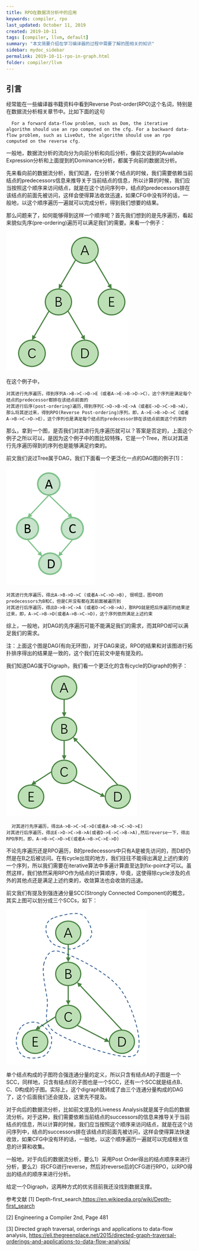 ```yaml
---
title: RPO在数据流分析中的应用
keywords: compiler, rpo
last_updated: October 11, 2019
created: 2019-10-11
tags: [compiler, llvm, default]
summary: "本文简要介绍在学习编译器的过程中需要了解的图相关的知识"
sidebar: mydoc_sidebar
permalink: 2019-10-11-rpo-in-graph.html
folder: compiler/llvm
---
```


## 引言
经常能在一些编译器书籍资料中看到Reverse Post-order(RPO)这个名词，特别是在数据流分析相关章节中。比如下面的这句

```
  For a forward data-flow problem, such as Dom, the iterative algorithm should use an rpo computed on the cfg. For a backward data-flow problem, such as LiveOut, the algorithm should use an rpo computed on the reverse cfg.
```
 一般地，数据流分析的流向分为向前分析和向后分析，像前文说到的Available Expression分析和上面提到的Dominance分析，都属于向前的数据流分析。
 
 先来看向前的数据流分析，我们知道，在分析某个结点的时候，我们需要依赖当前结点的predecessors信息来推导关于当前结点的信息，所以计算的时候，我们应当按照这个顺序来访问结点，就是在这个访问序列中，结点的predecessors排在该结点的前面先被访问，这样会使得算法收敛迅速，如果CFG中没有环的话，一般地，以这个顺序遍历一遍就可以完成分析，得到我们想要的结果。
 
 那么问题来了，如何能够得到这样一个顺序呢？首先我们想到的是先序遍历，看起来貌似先序(pre-ordering)遍历可以满足我们的需要。来看一个例子： 
 
![Fig.1](../assets/img/2019-10-11-RPO-in-graph/fig-1.png)

  在这个例子中，
 

    对其进行先序遍历，得到序列A->B->C->D->E（或者A->E->B->D->C），这个序列是满足每个结点的predecessor都排在该结点前面的
    对其进行后序(post-ordering)遍历,得到序列C->D->B->E->A（或者E->D->C->B->A），那么将其逆过来，得到RPO(Reverse Post-ordering)序列，即，A->E->B->D->C（或者A->B->C->D->E），这个序列也是满足每个结点的predecessor排在该结点前面这个约束的

 那么，拿到一个图，是否我们对其进行先序遍历就可以？答案是否定的，上面这个例子之所以可以，是因为这个例子中的图比较特殊，它是一个Tree，所以对其进行先序遍历得到的序列也是能够满足约束的。
 
 前文我们说过Tree属于DAG，我们下面看一个更泛化一点的DAG图的例子[1]： 
 
![Fig.2](../assets/img/2019-10-11-RPO-in-graph/fig-2.png)

    对其进行先序遍历，得出A->B->D->C (或者A->C->D->B), 很明显，图中D的predecessors为B和C，但是C并没有都在其前面被遍历到
    对其进行后序遍历，得出D->B->C->A (或者D->C->B->A)，那RPO就是把后序遍历的结果逆过来，即，A->C->B->D(或者A->B->C->D)，这个序列依然满足上述约束

 综上，一般地，对DAG的先序遍历可能不能满足我们的需求，而其RPO却可以满足我们的需求。
 
 注：上面这个图是DAG(有向无环图)，对于DAG来说，RPO的结果和对该图进行拓扑排序得出的结果是一致的，这个我们在前文中是有提及的。
 
  我们知道DAG属于Digraph，我们看一个更泛化的含有cycle的Digraph的例子：
![Fig.3](../assets/img/2019-10-11-RPO-in-graph/fig-3.png)

      对其进行先序遍历，得出A->B->C->E->D(或者A->B->C->D->E)
    对其进行后序遍历，得出E->D->C->B->A(或者D->E->C->B->A),然后reverse一下，得出RPO序列，即，A->B->C->D->E(或者A->B->C->E->D)

 不论先序遍历还是RPO遍历，B的predecessors中只有A是被先访问的，而D却仍然是在B之后被访问。在有cycle出现的地方，我们往往不能得出满足上述约束的一个序列，所以我们需要在iterative算法中多遍计算直至达到fix-point才可以。虽然这样，我们依然采用RPO作为结点的计算顺序，毕竟，这使得除cycle涉及的点外的其他点还是满足上述约束的，收敛算法也会收敛的迅速。
 
前文我们有提及到强连通分量SCC(Strongly Connected Component)的概念，其实上图可以划分成三个SCCs，如下： 
 
![Fig.4](../assets/img/2019-10-11-RPO-in-graph/fig-4.png)

 单个结点构成的子图符合强连通分量的定义，所以只含有结点A的子图是一个SCC，同样地，只含有结点E的子图也是一个SCC，还有一个SCC就是结点B、C、D构成的子图。实际上，这个digraph就转成了由三个连通分量构成的DAG了，这个后面我们还会提及，这里先不提及。
 
 对于向后的数据流分析，比如前文提及的Liveness Analysis就是属于向后的数据流分析。对于这种，我们需要依赖当前结点的successors的信息来推导关于当前结点的信息，所以计算的时候，我们应当按照这个顺序来访问结点，就是在这个访问序列中，结点的successors排在该结点的前面先被访问，这样会使得算法快速收敛，如果CFG中没有环的话，一般地，以这个顺序遍历一遍就可以完成相关信息的计算和收集。
 
 一般地，对于向后的数据流分析，要么1）采用Post Order得出的结点顺序来进行分析，要么2）将CFG进行reverse，然后对reverse后的CFG进行RPO，以RPO得出的结点的顺序来进行分析。
 
 给定一个Digraph，这两种方式的优劣目前我还没找到数据支撑。
 
参考文献
 [1] Depth-first_search,https://en.wikipedia.org/wiki/Depth-first_search 
 
 [2] Engineering a Compiler 2nd, Page 481 
 
 [3] Directed graph traversal, orderings and applications to data-flow analysis, https://eli.thegreenplace.net/2015/directed-graph-traversal-orderings-and-applications-to-data-flow-analysis/